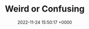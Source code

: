 ---
title: "Weird or Confusing"
link: "https://weirdorconfusing.com"
date: "2022-11-24 15:50:17 +0000"
---